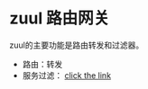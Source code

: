 # zuul 路由网关  
zuul的主要功能是路由转发和过滤器。  

- 路由：转发  
- 服务过滤： [click the link](https://www.fangzhipeng.com/springcloud/2018/08/05/sc-f5-zuul.html)  
